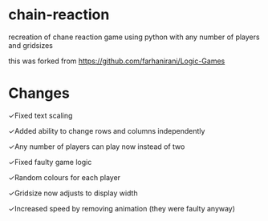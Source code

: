 # chain-reaction
recreation of chane reaction game using python with any number of players and gridsizes

this was forked from https://github.com/farhanirani/Logic-Games

# Changes

✓Fixed text scaling

✓Added ability to change rows and columns independently

✓Any number of players can play now instead of two

✓Fixed faulty game logic

✓Random colours for each player

✓Gridsize now adjusts to display width

✓Increased speed by removing animation (they were faulty anyway)


